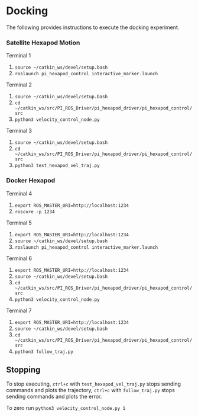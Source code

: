 # Docking

The following provides instructions to execute the docking experiment.

### Satellite Hexapod Motion

Terminal 1
1. `source ~/catkin_ws/devel/setup.bash`
2. `roslaunch pi_hexapod_control interactive_marker.launch`

Terminal 2
1. `source ~/catkin_ws/devel/setup.bash`
2. `cd ~/catkin_ws/src/PI_ROS_Driver/pi_hexapod_driver/pi_hexapod_control/src`
3. `python3 velocity_control_node.py`

Terminal 3
1. `source ~/catkin_ws/devel/setup.bash`
2. `cd ~/catkin_ws/src/PI_ROS_Driver/pi_hexapod_driver/pi_hexapod_control/src`
3. `python3 test_hexapod_vel_traj.py`

### Docker Hexapod

Terminal 4
1. `export ROS_MASTER_URI=http://localhost:1234`
2. `roscore -p 1234`

Terminal 5
1. `export ROS_MASTER_URI=http://localhost:1234`
2. `source ~/catkin_ws/devel/setup.bash`
3. `roslaunch pi_hexapod_control interactive_marker.launch`

Terminal 6
1. `export ROS_MASTER_URI=http://localhost:1234`
2. `source ~/catkin_ws/devel/setup.bash`
3. `cd ~/catkin_ws/src/PI_ROS_Driver/pi_hexapod_driver/pi_hexapod_control/src`
4. `python3 velocity_control_node.py`

Terminal 7
1. `export ROS_MASTER_URI=http://localhost:1234`
2. `source ~/catkin_ws/devel/setup.bash`
3. `cd ~/catkin_ws/src/PI_ROS_Driver/pi_hexapod_driver/pi_hexapod_control/src`
4. `python3 follow_traj.py`

## Stopping
To stop executing, `ctrl+c` with `test_hexapod_vel_traj.py` stops sending commands and plots the trajectory, `ctrl+c` with `follow_traj.py` stops sending commands and plots the error.

To zero run `python3 velocity_control_node.py 1`

